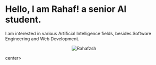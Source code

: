 # Hello, I am Rahaf! a senior AI student.
I am interested in various Artificial Intelligence fields, besides Software Engineering and Web Development.
<br>
<center><p><img align="center" src="https://github-readme-streak-stats.herokuapp.com/?user=Rahafzsh&" alt="Rahafzsh" /></p></center>center>


